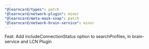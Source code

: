 ```yaml
---
"@learncard/types": patch
"@learncard/network-plugin": minor
"@learncard/meta-mask-snap": patch
"@learncard/network-brain-service": minor
---
```


Feat: Add includeConnectionStatus option to searchProfiles, in brain-service and LCN Plugin

